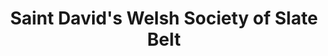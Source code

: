 ---
layout: repo
title: "Saint David's Welsh Society of Slate Belt"
id: 14304
permalink: repos/14304/
---